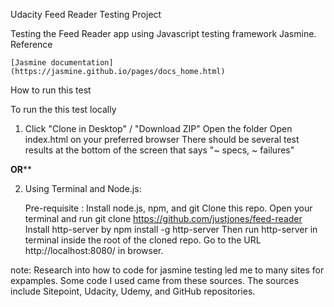 Udacity Feed Reader Testing Project

Testing the Feed Reader app using Javascript testing framework Jasmine.
Reference

    [Jasmine documentation](https://jasmine.github.io/pages/docs_home.html)

How to run this test

  

To run the this test locally

1.  Click "Clone in Desktop" / "Download ZIP"
    Open the folder
    Open index.html on your preferred browser
    There should be several test results at the bottom of the screen that says "~ specs, ~ failures"

******OR********

2. Using Terminal and Node.js:

    Pre-requisite : Install node.js, npm, and git
    Clone this repo. Open your terminal and run git clone https://github.com/justjones/feed-reader
    Install http-server by npm install -g http-server
    Then run http-server in terminal inside the root of the cloned repo.
    Go to the URL http://localhost:8080/ in browser.


note: Research into how to code for jasmine testing led me to many sites for expamples. Some code I used came from these sources. The sources include Sitepoint, Udacity, Udemy, and GitHub repositories. 
